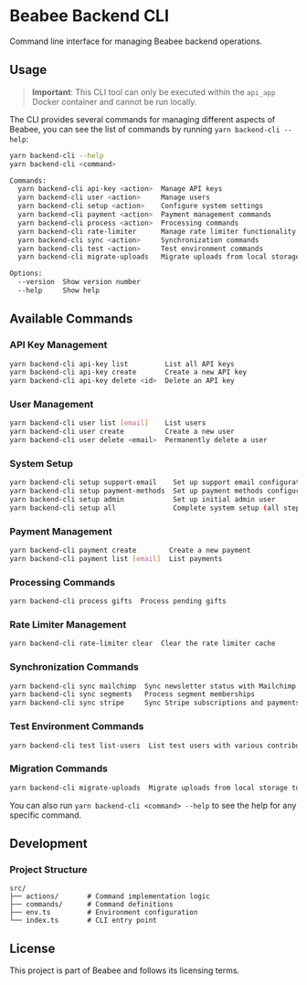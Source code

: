 # Beabee Backend CLI

Command line interface for managing Beabee backend operations.

## Usage

> **Important**: This CLI tool can only be executed within the `api_app` Docker container and cannot be run locally.

The CLI provides several commands for managing different aspects of Beabee, you can see the list of commands by running `yarn backend-cli --help`:

```bash
yarn backend-cli --help
yarn backend-cli <command>

Commands:
  yarn backend-cli api-key <action>  Manage API keys
  yarn backend-cli user <action>     Manage users
  yarn backend-cli setup <action>    Configure system settings
  yarn backend-cli payment <action>  Payment management commands
  yarn backend-cli process <action>  Processing commands
  yarn backend-cli rate-limiter      Manage rate limiter functionality
  yarn backend-cli sync <action>     Synchronization commands
  yarn backend-cli test <action>     Test environment commands
  yarn backend-cli migrate-uploads   Migrate uploads from local storage to MinIO

Options:
  --version  Show version number                                       [boolean]
  --help     Show help                                                 [boolean]
```

## Available Commands

### API Key Management
```bash
yarn backend-cli api-key list         List all API keys
yarn backend-cli api-key create       Create a new API key
yarn backend-cli api-key delete <id>  Delete an API key
```

### User Management
```bash
yarn backend-cli user list [email]    List users
yarn backend-cli user create          Create a new user
yarn backend-cli user delete <email>  Permanently delete a user
```

### System Setup
```bash
yarn backend-cli setup support-email    Set up support email configuration
yarn backend-cli setup payment-methods  Set up payment methods configuration
yarn backend-cli setup admin            Set up initial admin user
yarn backend-cli setup all              Complete system setup (all steps in sequence)
```

### Payment Management
```bash
yarn backend-cli payment create        Create a new payment
yarn backend-cli payment list [email]  List payments
```

### Processing Commands
```bash
yarn backend-cli process gifts  Process pending gifts
```

### Rate Limiter Management
```bash
yarn backend-cli rate-limiter clear  Clear the rate limiter cache
```

### Synchronization Commands
```bash
yarn backend-cli sync mailchimp  Sync newsletter status with Mailchimp
yarn backend-cli sync segments   Process segment memberships
yarn backend-cli sync stripe     Sync Stripe subscriptions and payments
```

### Test Environment Commands
```bash
yarn backend-cli test list-users  List test users with various contribution scenarios
```

### Migration Commands
```bash
yarn backend-cli migrate-uploads  Migrate uploads from local storage to MinIO using ImageService and DocumentService
```

You can also run `yarn backend-cli <command> --help` to see the help for any specific command.

## Development

### Project Structure

```
src/
├── actions/       # Command implementation logic
├── commands/      # Command definitions
├── env.ts         # Environment configuration
└── index.ts       # CLI entry point
```

## License

This project is part of Beabee and follows its licensing terms.
